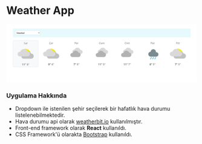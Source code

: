 # Weather App

![](./public//weather-app-ss.png)

### Uygulama Hakkında
* Dropdown ile istenilen şehir seçilerek bir hafatlık hava durumu listelenebilmektedir.
* Hava durumu api olarak [weatherbit.io](https://www.weatherbit.io/) kullanılmıştır.
* Front-end framework olarak **React** kullanıldı.
* CSS Framework'ü olarakta [Bootstrap](https://getbootstrap.com/) kullanıldı.